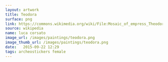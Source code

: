 ```yaml
---
layout: artwork
title: Teodora
surface: png
link: https://commons.wikimedia.org/wiki/File:Mosaic_of_empress_Theodora,_Ravenna,_San_Vitale,_547.jpg
source: wikipedia
name: luca corsato
image_url: /images/paintings/teodora.png
image_thumb_url: /images/paintings/teodora.png
date:   2015-09-22 12:29
tags: archeostickers female
---
```

